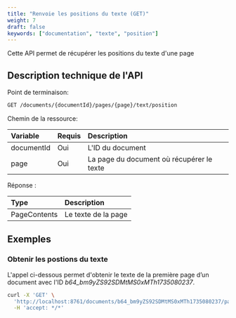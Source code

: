 ```yaml
---
title: "Renvoie les positions du texte (GET)"
weight: 7
draft: false
keywords: ["documentation", "texte", "position"]
---
```


Cette API permet de récupérer les positions du texte d'une page

## Description technique de l'API

Point de terminaison:
```bash
GET /documents/{documentId}/pages/{page}/text/position
```

Chemin de la ressource:

| Variable   | Requis | Description                               |
|:-----------|:-------|:------------------------------------------|
| documentId | Oui    | L'ID du document                          |
| page       | Oui    | La page du document où récupérer le texte |

Réponse :

| Type         | Description         |
|:-------------|:--------------------|
| PageContents | Le texte de la page |

## Exemples

### Obtenir les postions du texte

L'appel ci-dessous permet d'obtenir le texte de la première page d’un document avec l'ID _b64_bm9yZS92SDMtMS0xMTh1735080237_.

```bash
curl -X 'GET' \
  'http://localhost:8761/documents/b64_bm9yZS92SDMtMS0xMTh1735080237/pages/0/text/position' \
  -H 'accept: */*'
```
